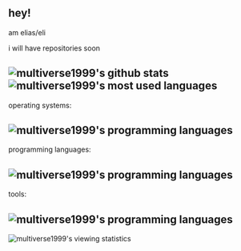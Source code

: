 hey!
---
am elias/eli

i will have repositories soon

![multiverse1999's github stats](https://github-readme-stats.vercel.app/api?username=multiverse1999&theme=dark&line_height=20&show_icons=true&include_all_commits=true&count_private=true)
![multiverse1999's most used languages](https://github-readme-stats.vercel.app/api/top-langs?username=multiverse1999&theme=dark&layout=compact&show_icons=true&exclude_repo=colab-notebooks)
---
operating systems:

![multiverse1999's programming languages](https://skillicons.dev/icons?i=windows,linux,bsd,plan9)
---
programming languages:

![multiverse1999's programming languages](https://skillicons.dev/icons?i=python,lua,perl,c)
---
tools:

![multiverse1999's programming languages](https://skillicons.dev/icons?i=html,css,bash,vscode,vim,git)
---
![multiverse1999's viewing statistics](https://komarev.com/ghpvc/?username=multiverse1999&color=6607ce)
